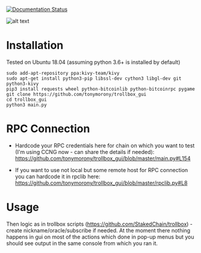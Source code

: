 [![Documentation Status](https://readthedocs.org/projects/trollbox-gui/badge/?version=latest)](https://trollbox-gui.readthedocs.io/en/latest/?badge=latest)

![alt text](https://i.imgur.com/uamsC8q.png)

# Installation 

Tested on Ubuntu 18.04 (assuming python 3.6+ is installed by default)

```
sudo add-apt-repository ppa:kivy-team/kivy
sudo apt-get install python3-pip libssl-dev cython3 libgl-dev git python3-kivy
pip3 install requests wheel python-bitcoinlib python-bitcoinrpc pygame
git clone https://github.com/tonymorony/trollbox_gui
cd trollbox_gui
python3 main.py
```

# RPC Connection

* Hardcode your RPC credentials here for chain on which you want to test (I'm using CCNG now - can share the details if needed): https://github.com/tonymorony/trollbox_gui/blob/master/main.py#L154

* If you want to use not local but some remote host for RPC connection you can hardcode it in rpclib here: https://github.com/tonymorony/trollbox_gui/blob/master/rpclib.py#L8


# Usage 

Then logic as in trollbox scripts (https://github.com/StakedChain/trollbox) - create nickname/oracle/subscribe if needed. 
At the moment there nothing happens in gui on most of the actions which done in pop-up menus but you should see output in the same console from which you ran it.
